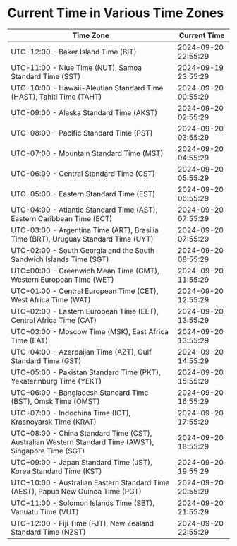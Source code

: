 # Current Time in Various Time Zones

| Time Zone | Current Time |
|-----------|--------------|
| UTC-12:00 - Baker Island Time (BIT) | 2024-09-20 22:55:29 |
| UTC-11:00 - Niue Time (NUT), Samoa Standard Time (SST) | 2024-09-19 23:55:29 |
| UTC-10:00 - Hawaii-Aleutian Standard Time (HAST), Tahiti Time (TAHT) | 2024-09-20 00:55:29 |
| UTC-09:00 - Alaska Standard Time (AKST) | 2024-09-20 02:55:29 |
| UTC-08:00 - Pacific Standard Time (PST) | 2024-09-20 03:55:29 |
| UTC-07:00 - Mountain Standard Time (MST) | 2024-09-20 04:55:29 |
| UTC-06:00 - Central Standard Time (CST) | 2024-09-20 05:55:29 |
| UTC-05:00 - Eastern Standard Time (EST) | 2024-09-20 06:55:29 |
| UTC-04:00 - Atlantic Standard Time (AST), Eastern Caribbean Time (ECT) | 2024-09-20 07:55:29 |
| UTC-03:00 - Argentina Time (ART), Brasília Time (BRT), Uruguay Standard Time (UYT) | 2024-09-20 07:55:29 |
| UTC-02:00 - South Georgia and the South Sandwich Islands Time (SGT) | 2024-09-20 08:55:29 |
| UTC±00:00 - Greenwich Mean Time (GMT), Western European Time (WET) | 2024-09-20 11:55:29 |
| UTC+01:00 - Central European Time (CET), West Africa Time (WAT) | 2024-09-20 12:55:29 |
| UTC+02:00 - Eastern European Time (EET), Central Africa Time (CAT) | 2024-09-20 13:55:29 |
| UTC+03:00 - Moscow Time (MSK), East Africa Time (EAT) | 2024-09-20 13:55:29 |
| UTC+04:00 - Azerbaijan Time (AZT), Gulf Standard Time (GST) | 2024-09-20 14:55:29 |
| UTC+05:00 - Pakistan Standard Time (PKT), Yekaterinburg Time (YEKT) | 2024-09-20 15:55:29 |
| UTC+06:00 - Bangladesh Standard Time (BST), Omsk Time (OMST) | 2024-09-20 16:55:29 |
| UTC+07:00 - Indochina Time (ICT), Krasnoyarsk Time (KRAT) | 2024-09-20 17:55:29 |
| UTC+08:00 - China Standard Time (CST), Australian Western Standard Time (AWST), Singapore Time (SGT) | 2024-09-20 18:55:29 |
| UTC+09:00 - Japan Standard Time (JST), Korea Standard Time (KST) | 2024-09-20 19:55:29 |
| UTC+10:00 - Australian Eastern Standard Time (AEST), Papua New Guinea Time (PGT) | 2024-09-20 20:55:29 |
| UTC+11:00 - Solomon Islands Time (SBT), Vanuatu Time (VUT) | 2024-09-20 21:55:29 |
| UTC+12:00 - Fiji Time (FJT), New Zealand Standard Time (NZST) | 2024-09-20 22:55:29 |
